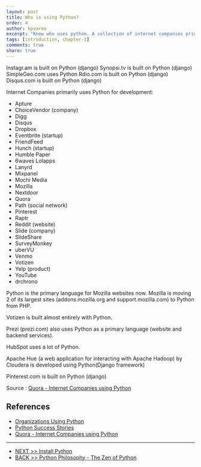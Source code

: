```yaml
---
layout: post
title: Who is using Python?
order: 4
author: kpvarma
excerpt: "Know who uses python. A collection of internet companies primarily uses Python gathered from various blogs and articles."
tags: [introduction, chapter-1]
comments: true
share: true
---
```


Instagr.am is built on Python (django)
Synopsi.tv  is built on Python (django)
SimpleGeo.com uses Python
Rdio.com is built on Python (django)
Disqus.com  is built on Python (django)

Internet Companies primarily uses Python for development:

* Apture
* ChoiceVendor (company)
* Digg
* Disqus
* Dropbox
* Eventbrite (startup)
* FriendFeed
* Hunch (startup)
* Humble Paper
* 6waves Lolapps
* Lanyrd
* Mixpanel
* Mochi Media
* Mozilla
* Nextdoor
* Quora
* Path (social network)
* Pinterest
* Raptr
* Reddit (website)
* Slide (company)
* SlideShare
* SurveyMonkey
* uberVU
* Venmo
* Votizen
* Yelp (product)
* YouTube
* drchrono

Python is the primary language for Mozilla websites now. Mozilla is moving 2 of its largest sites (addons.mozilla.org and support.mozilla.com) to Python from PHP.

Votizen is built almost entirely with Python.

Prezi (prezi.com) also uses Python as a primary language (website and backend services).

HubSpot uses a lot of Python.

Apache Hue (a web application for interacting with Apache Hadoop) by Cloudera is developed using Python(Django framework)

Pinterest.com is built on Python (django)

Source : [Quora - Internet Companies using Python](http://www.quora.com/Which-Internet-companies-use-Python)

## References

* [Organizations Using Python](https://wiki.python.org/moin/OrganizationsUsingPython)
* [Python Success Stories](https://www.python.org/about/success/)
* [Quora - Internet Companies using Python](http://www.quora.com/Which-Internet-companies-use-Python)

---

* [NEXT >> Install Python](../chapter-02-installation/01-install-python.md)
* [BACK >> Python Philosophy - The Zen of Python
](03-the-philosophy-of-python.md)